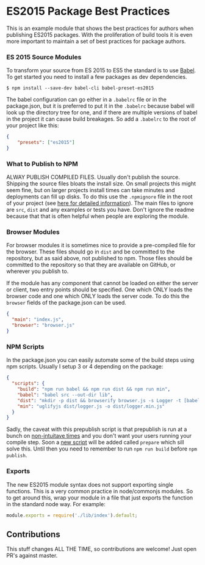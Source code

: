 # ES2015 Package Best Practices

This is an example module that shows the best practices for authors when publishing ES2015 packages.  With the proliferation of build tools it is even more important to maintain a set of best practices for package authors.

### ES 2015 Source Modules

To transform your source from ES 2015 to ES5 the standard is to use [Babel](http://babeljs.io/).  To get started you need to install a few packages as dev dependencies.

```
$ npm install --save-dev babel-cli babel-preset-es2015
```

The babel configuration can go either in a `.babelrc` file or in the package.json, but it is preferred to put it in the `.babelrc` because babel will look up the directory tree for one, and if there are multiple versions of babel in the project it can cause build breakages.  So add a `.babelrc` to the root of your project like this:

```json
{
	"presets": ["es2015"]
}
```

### What to Publish to NPM

ALWAY PUBLISH COMPILED FILES. Usually don't publish the source. Shipping the source files bloats the install size.  On small projects this might seem fine, but on larger projects install times can take minutes and deployments can fill up disks.  To do this use the `.npmignore` file in the root of your project (see [here for detailed information](https://docs.npmjs.com/misc/developers#keeping-files-out-of-your-package)).  The main files to ignore are `src`, `dist` and any examples or tests you have.  Don't ignore the readme because that that is often helpful when people are exploring the module.

### Browser Modules

For browser modules it is sometimes nice to provide a pre-compiled file for the browser.  These files should go in `dist` and be committed to the repository, but as said above, not published to npm.  Those files should be committed to the repository so that they are available on GitHub, or wherever you publish to.

If the module has any component that cannot be loaded on either the server or client, two entry points should be specified.  One which ONLY loads the browser code and one which ONLY loads the server code.  To do this the `browser` fields of the package.json can be used.

```json
{
  "main": "index.js",
  "browser": "browser.js"
}
```

### NPM Scripts

In the package.json you can easily automate some of the build steps using npm scripts.  Usually I setup 3 or 4 depending on the package:

```json
{
  "scripts": {
    "build": "npm run babel && npm run dist && npm run min",
    "babel": "babel src --out-dir lib",
    "dist": "mkdir -p dist && browserify browser.js -s Logger -t [babelify] -o dist/logger.js",
    "min": "uglifyjs dist/logger.js -o dist/logger.min.js"
  }
}
```

Sadly, the caveat with this prepublish script is that prepublish is run at a bunch on [non-intuitave times](https://github.com/npm/npm/issues/3059) and you don't want your users running your compile step.  Soon a [new script](https://github.com/npm/npm/issues/10074) will be added called `prepare` which sill solve this.  Until then you need to remember to run `npm run build` before `npm publish`.

### Exports

The new ES2015 module syntax does not support exporting single functions.  This is a very common practice in node/commonjs modules.  So to get around this, wrap your module in a file that just exports the function in the standard node way.  For example:

```javascript
module.exports = require('./lib/index').default;
```

## Contributions

This stuff changes ALL THE TIME, so contributions are welcome!  Just open PR's against master.
